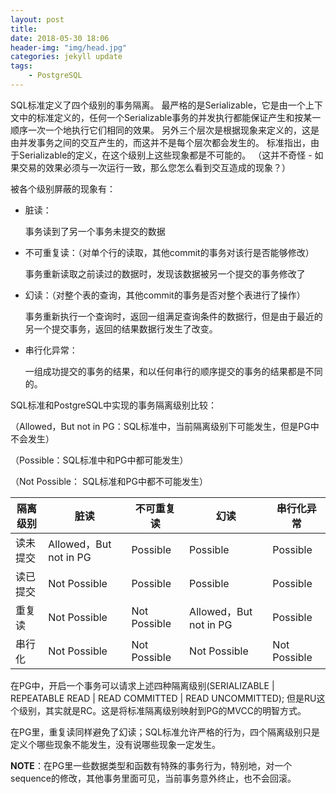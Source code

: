 ```yaml
---
layout: post
title: 
date: 2018-05-30 18:06
header-img: "img/head.jpg"
categories: jekyll update
tags:
    - PostgreSQL
---
```


SQL标准定义了四个级别的事务隔离。 最严格的是Serializable，它是由一个上下文中的标准定义的，任何一个Serializable事务的并发执行都能保证产生和按某一顺序一次一个地执行它们相同的效果。 另外三个层次是根据现象来定义的，这是由并发事务之间的交互产生的，而这并不是每个层次都会发生的。 标准指出，由于Serializable的定义，在这个级别上这些现象都是不可能的。 （这并不奇怪 - 如果交易的效果必须与一次运行一致，那么您怎么看到交互造成的现象？）

被各个级别屏蔽的现象有：

+ 脏读：

  事务读到了另一个事务未提交的数据

+ 不可重复读：（对单个行的读取，其他commit的事务对该行是否能够修改）

  事务重新读取之前读过的数据时，发现该数据被另一个提交的事务修改了

+ 幻读：（对整个表的查询，其他commit的事务是否对整个表进行了操作）

  事务重新执行一个查询时，返回一组满足查询条件的数据行，但是由于最近的另一个提交事务，返回的结果数据行发生了改变。

+ 串行化异常：

  一组成功提交的事务的结果，和以任何串行的顺序提交的事务的结果都是不同的。

SQL标准和PostgreSQL中实现的事务隔离级别比较：

（Allowed，But not in PG：SQL标准中，当前隔离级别下可能发生，但是PG中不会发生）

（Possible：SQL标准中和PG中都可能发生）

（Not Possible： SQL标准和PG中都不可能发生）

| 隔离级别 | 脏读                    | 不可重复读        | 幻读                    | 串行化异常        |
| ---- | --------------------- | ------------ | --------------------- | ------------ |
| 读未提交 | Allowed，But not in PG | Possible     | Possible              | Possible     |
| 读已提交 | Not Possible          | Possible     | Possible              | Possible     |
| 重复读  | Not Possible          | Not Possible | Allowed，But not in PG | Possible     |
| 串行化  | Not Possible          | Not Possible | Not Possible          | Not Possible |

在PG中，开启一个事务可以请求上述四种隔离级别(SERIALIZABLE | REPEATABLE READ | READ COMMITTED | READ UNCOMMITTED); 但是RU这个级别，其实就是RC。这是将标准隔离级别映射到PG的MVCC的明智方式。

在PG里，重复读同样避免了幻读；SQL标准允许严格的行为，四个隔离级别只是定义个哪些现象不能发生，没有说哪些现象一定发生。

**NOTE**：在PG里一些数据类型和函数有特殊的事务行为，特别地，对一个sequence的修改，其他事务里面可见，当前事务意外终止，也不会回滚。



